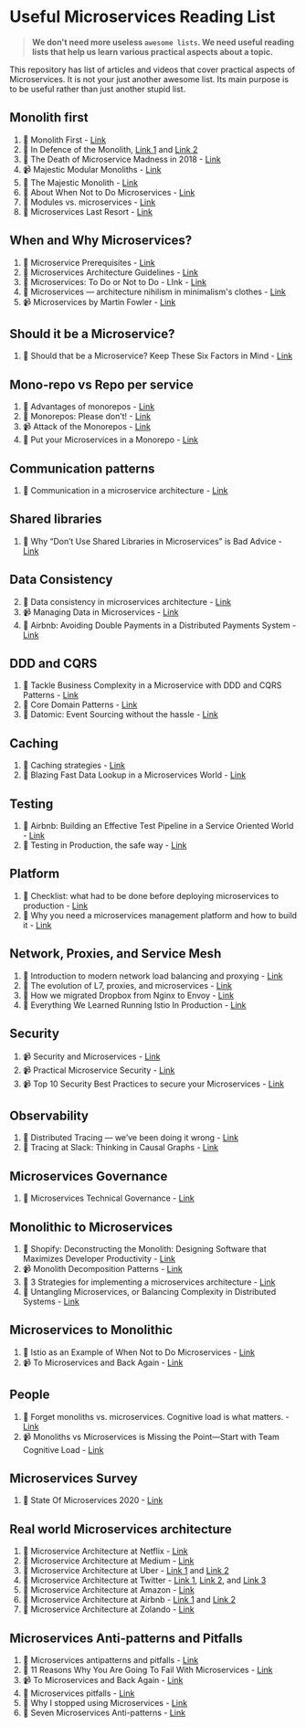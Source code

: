 # Useful Microservices Reading List

> **We don't need more useless `awesome lists`. We need useful reading lists that help us learn various practical aspects about a topic.**

This repository has list of articles and videos that cover practical aspects of Microservices. It is not your just another awesome list. Its main purpose is to be useful rather than just another stupid list.

## Monolith first

1. :memo: Monolith First - [Link](https://martinfowler.com/bliki/MonolithFirst.html)
3. :memo: In Defence of the Monolith, [Link 1](https://www.infoq.com/articles/monolith-defense-part-1/) and [Link 2](https://www.infoq.com/articles/monolith-defense-part-2/)
4. :memo: The Death of Microservice Madness in 2018 - [Link](https://dwmkerr.com/the-death-of-microservice-madness-in-2018/)
5. :video_camera: Majestic Modular Monoliths - [Link](https://vimeo.com/233980163)
5. :memo: The Majestic Monolith - [Link](https://m.signalvnoise.com/the-majestic-monolith/)
6. :memo: About When Not to Do Microservices - [Link](https://blog.christianposta.com/microservices/when-not-to-do-microservices/)
7. :memo: Modules vs. microservices - [Link](https://www.oreilly.com/radar/modules-vs-microservices/)
8. :memo: Microservices Last Resort - [Link](https://www.theregister.com/2020/03/04/microservices_last_resort)

## When and Why Microservices?

1. :memo: Microservice Prerequisites - [Link](https://martinfowler.com/bliki/MicroservicePrerequisites.html)
3. :memo: Microservices Architecture Guidelines - [Link](https://github.com/justinamiller/Microservices-Architecture-Guidelines)
3. :memo: Microservices: To Do or Not to Do - LInk - [Link](http://www.bestdevops.com/microservices-to-do-or-not-to-do/)
4. :memo: Microservices — architecture nihilism in minimalism's clothes - [Link](https://vlfig.me/posts/microservices)
5. :video_camera: Microservices by Martin Fowler - [Link](https://www.youtube.com/watch?v=wgdBVIX9ifA)

## Should it be a Microservice?

1. :memo: Should that be a Microservice? Keep These Six Factors in Mind - [Link](https://tanzu.vmware.com/content/blog/should-that-be-a-microservice-keep-these-six-factors-in-mind)

## Mono-repo vs Repo per service

1. :memo: Advantages of monorepos - [Link](https://danluu.com/monorepo/)
2. :memo: Monorepos: Please don’t! - [Link](https://medium.com/@mattklein123/monorepos-please-dont-e9a279be011b)
3. :video_camera: Attack of the Monorepos - [Link](https://www.infoq.com/presentations/monorepos/)
4. :memo: Put your Microservices in a Monorepo - [Link](https://blog.upcoding.fr/microservices-in-a-monorepo/)

## Communication patterns

1. :memo: Communication in a microservice architecture - [Link](https://docs.microsoft.com/en-us/dotnet/architecture/microservices/architect-microservice-container-applications/communication-in-microservice-architecture)

## Shared libraries

1. :memo: Why “Don’t Use Shared Libraries in Microservices” is Bad Advice - [Link](https://www.grahamlea.com/2016/04/shared-libraries-in-microservices-bad-advice/)

## Data Consistency

2. :memo:  Data consistency in microservices architecture - [Link](https://ebaytech.berlin/data-consistency-in-microservices-architecture-bf99ba31636f)
3. :video_camera: Managing Data in Microservices - [Link](https://www.infoq.com/presentations/microservices-managing-data/)
3. :memo:  Airbnb: Avoiding Double Payments in a Distributed Payments System - [Link](https://medium.com/airbnb-engineering/avoiding-double-payments-in-a-distributed-payments-system-2981f6b070bb)

## DDD and CQRS

1. :memo: Tackle Business Complexity in a Microservice with DDD and CQRS Patterns - [Link](https://docs.microsoft.com/en-us/dotnet/architecture/microservices/microservice-ddd-cqrs-patterns/)
2. :memo: Core Domain Patterns - [Link](https://medium.com/nick-tune-tech-strategy-blog/core-domain-patterns-941f89446af5) 
3. :memo: Datomic: Event Sourcing without the hassle - [Link](https://vvvvalvalval.github.io/posts/2018-11-12-datomic-event-sourcing-without-the-hassle.html)

## Caching

1. :memo: Caching strategies - [Link](https://zubialevich.blogspot.com/2018/08/caching-strategies.html)
2. :memo: Blazing Fast Data Lookup in a Microservices World - [Link](https://medium.com/capital-one-tech/blazing-fast-data-lookup-in-a-microservices-world-dd3ae548ca45)

## Testing

1. :memo: Airbnb: Building an Effective Test Pipeline in a Service Oriented World - [Link](https://medium.com/airbnb-engineering/building-an-effective-test-pipeline-in-a-service-oriented-world-6968c513c6bd)
2. :memo:  Testing in Production, the safe way - [Link](https://medium.com/@copyconstruct/testing-in-production-the-safe-way-18ca102d0ef1)

## Platform

1. :memo: Checklist: what had to be done before deploying microservices to production - [Link](https://habr.com/en/post/438186/)
2. :memo: Why you need a microservices management platform and how to build it - [Link](https://blog.griddynamics.com/build-a-microservices-platform-for-replatforming/)


## Network, Proxies, and Service Mesh

1. :memo: Introduction to modern network load balancing and proxying - [Link](https://blog.envoyproxy.io/introduction-to-modern-network-load-balancing-and-proxying-a57f6ff80236)
2. :memo:  The evolution of L7, proxies, and microservices - [Link](https://blog.getambassador.io/the-evolution-of-l7-proxies-and-microservices-264381945f7d)
3. :memo: How we migrated Dropbox from Nginx to Envoy - [Link](https://dropbox.tech/infrastructure/how-we-migrated-dropbox-from-nginx-to-envoy)
4. :memo: Everything We Learned Running Istio In Production - [Link](https://engineering.hellofresh.com/everything-we-learned-running-istio-in-production-part-1-51efec69df65)

## Security

1. :video_camera: Security and Microservices - [Link](https://www.youtube.com/watch?v=ZXGaC3GR3zU)
2. :video_camera: Practical Microservice Security - [Link](https://www.youtube.com/watch?v=CseYwoLjBb0)
3. :video_camera: Top 10 Security Best Practices to secure your Microservices - [Link](https://www.youtube.com/watch?v=VtUQINsYXDM)

## Observability

1. :memo: Distributed Tracing — we’ve been doing it wrong - [Link](https://medium.com/@copyconstruct/distributed-tracing-weve-been-doing-it-wrong-39fc92a857df)
2. :memo: Tracing at Slack: Thinking in Causal Graphs - [Link](https://slack.engineering/tracing-at-slack-thinking-in-causal-graphs/)

## Microservices Governance

1. :memo: Microservices Technical Governance - [Link](https://medium.com/ibm-garage/microservices-technical-governance-f5aed10189d1)

## Monolithic to Microservices

1. :memo: Shopify: Deconstructing the Monolith: Designing Software that Maximizes Developer Productivity - [Link](https://engineering.shopify.com/blogs/engineering/deconstructing-monolith-designing-software-maximizes-developer-productivity)
2. :video_camera: Monolith Decomposition Patterns - [Link](https://www.infoq.com/presentations/microservices-principles-patterns/)
3. :memo: 3 Strategies for implementing a microservices architecture - [Link](https://about.gitlab.com/blog/2019/06/17/strategies-microservices-architecture/)
4. :memo: Untangling Microservices, or Balancing Complexity in Distributed Systems - [Link](https://vladikk.com/2020/04/09/untangling-microservices/)


## Microservices to Monolithic

1. :memo: Istio as an Example of When Not to Do Microservices - [Link](https://blog.christianposta.com/microservices/istio-as-an-example-of-when-not-to-do-microservices/)
2. :video_camera: To Microservices and Back Again - [Link](https://www.infoq.com/presentations/microservices-monolith-antipatterns/)


## People

1. :memo:  Forget monoliths vs. microservices. Cognitive load is what matters. - [Link](https://techbeacon.com/app-dev-testing/forget-monoliths-vs-microservices-cognitive-load-what-matters)
2. :video_camera: Monoliths vs Microservices is Missing the Point—Start with Team Cognitive Load - [Link](https://www.youtube.com/watch?v=haejb5rzKsM)

## Microservices Survey

1. :book: State Of Microservices 2020 - [Link](https://tsh.io/state-of-microservices/)


## Real world Microservices architecture

1. :memo: Microservice Architecture at Netflix - [Link](https://www.nginx.com/blog/microservices-at-netflix-architectural-best-practices/)
2. :memo: Microservice Architecture  at Medium - [Link](https://medium.engineering/microservice-architecture-at-medium-9c33805eb74f)
3. :memo: Microservice Architecture at Uber - [Link 1](https://eng.uber.com/service-oriented-architecture/) and [Link 2](https://eng.uber.com/microservice-architecture/)
4. :memo: Microservice Architecture at Twitter - [Link 1](https://blog.twitter.com/engineering/en_us/topics/infrastructure/2020/building-twitters-ad-platform-architecture-for-the-future.html), [Link 2](https://blog.twitter.com/engineering/en_us/topics/infrastructure/2020/rebuild_twitter_public_api_2020.html), and [Link 3](https://blog.twitter.com/engineering/en_us/topics/infrastructure/2017/the-infrastructure-behind-twitter-scale.html)
5. :memo: Microservice Architecture at Amazon - [Link](http://highscalability.com/amazon-architecture)
6. :memo: Microservice Architecture at Airbnb - [Link 1](https://medium.com/airbnb-engineering/building-services-at-airbnb-part-1-c4c1d8fa811b) and [Link 2](https://medium.com/airbnb-engineering/building-services-at-airbnb-part-3-ac6d4972fc2d)
7. :memo: Microservice Architecture at Zolando - [Link](https://www.infoq.com/news/2016/02/Monolith-Microservices-Zalando/)

## Microservices Anti-patterns and Pitfalls

1. :memo:  Microservices antipatterns and pitfalls - [Link](https://www.oreilly.com/content/microservices-antipatterns-and-pitfalls/)
2. :memo: 11 Reasons Why You Are Going To Fail With Microservices - [Link](https://medium.com/xebia-engineering/11-reasons-why-you-are-going-to-fail-with-microservices-29b93876268b)
3. :video_camera: To Microservices and Back Again - [Link](https://www.infoq.com/presentations/microservices-monolith-antipatterns/)
4. :memo: Microservices pitfalls - [Link](https://natalian.org/2019/05/16/Microservices_pitfalls/)
5. :memo:  Why I stopped using Microservices - [Link](https://www.robinwieruch.de/microservices-tradeoffs)
6. :memo: Seven Microservices Anti-patterns - [Link](https://www.infoq.com/articles/seven-uservices-antipatterns/)
